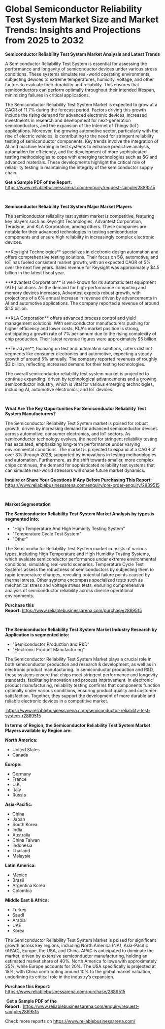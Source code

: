 <p><h1>Global Semiconductor Reliability Test System Market Size and Market Trends: Insights and Projections from 2025 to 2032</h1></p><p><strong>Semiconductor Reliability Test System Market Analysis and Latest Trends</strong></p>
<p><p>A Semiconductor Reliability Test System is essential for assessing the performance and longevity of semiconductor devices under various stress conditions. These systems simulate real-world operating environments, subjecting devices to extreme temperatures, humidity, voltage, and other factors to evaluate their durability and reliability. This ensures that semiconductors can perform optimally throughout their intended lifespan, minimizing failures in critical applications.</p><p>The Semiconductor Reliability Test System Market is expected to grow at a CAGR of 11.7% during the forecast period. Factors driving this growth include the rising demand for advanced electronic devices, increased investments in research and development for next-generation semiconductors, and the expansion of the Internet of Things (IoT) applications. Moreover, the growing automotive sector, particularly with the rise of electric vehicles, is contributing to the need for stringent reliability testing of semiconductor components. Key trends involve the integration of AI and machine learning in test systems to enhance predictive analysis, automation for efficiency, and the development of more sophisticated testing methodologies to cope with emerging technologies such as 5G and advanced materials. These developments highlight the critical role of reliability testing in maintaining the integrity of the semiconductor supply chain.</p></p>
<p><strong>Get a Sample PDF of the Report:&nbsp;</strong> <a href="https://www.reliablebusinessarena.com/enquiry/request-sample/2889515?utm_campaign=2518&utm_medium=2&utm_source=Github&utm_content=ia&utm_term=14032025&utm_id=semiconductor-reliability-test-system">https://www.reliablebusinessarena.com/enquiry/request-sample/2889515</a></p>
<p>&nbsp;</p>
<p><strong>Semiconductor Reliability Test System Major Market Players</strong></p>
<p><p>The semiconductor reliability test system market is competitive, featuring key players such as Keysight Technologies, Advantest Corporation, Teradyne, and KLA Corporation, among others. These companies are notable for their advanced technologies in testing semiconductor components and ensure high reliability in increasingly complex electronic devices.</p><p>**Keysight Technologies** specializes in electronic design automation and offers comprehensive testing solutions. Their focus on 5G, automotive, and IoT has fueled consistent market growth, with an expected CAGR of 5% over the next five years. Sales revenue for Keysight was approximately $4.5 billion in the latest fiscal year.</p><p>**Advantest Corporation** is well-known for its automatic test equipment (ATE) solutions. As the demand for high-performance computing and memory devices increases, Advantest expects robust growth, with projections of a 6% annual increase in revenue driven by advancements in AI and automotive applications. The company reported a revenue of around $1.5 billion.</p><p>**KLA Corporation** offers advanced process control and yield management solutions. With semiconductor manufacturers pushing for higher efficiency and lower costs, KLA's market position is strong, anticipating a growth rate of 7% per annum due to the rising complexity of chip production. Their latest revenue figures were approximately $5 billion.</p><p>**Teradyne**, focusing on test and automation solutions, caters distinct segments like consumer electronics and automotive, expecting a steady growth of around 5% annually. The company reported revenues of roughly $3 billion, reflecting increased demand for their testing technologies.</p><p>The overall semiconductor reliability test system market is projected to continue expanding, driven by technological advancements and a growing semiconductor industry, which is vital for various emerging technologies, including AI, automotive electronics, and IoT devices.</p></p>
<p>&nbsp;</p>
<p><strong>What Are The Key Opportunities For Semiconductor Reliability Test System Manufacturers?</strong></p>
<p><p>The Semiconductor Reliability Test System market is poised for robust growth, driven by increasing demand for advanced semiconductor devices across automotive, consumer electronics, and IoT sectors. As semiconductor technology evolves, the need for stringent reliability testing has escalated, emphasizing long-term performance under varying environmental conditions. The market is projected to expand at a CAGR of over 8% through 2028, supported by innovations in testing methodologies and automation. Furthermore, as the shift towards smaller, more complex chips continues, the demand for sophisticated reliability test systems that can simulate real-world stressors will shape future market dynamics.</p></p>
<p><strong>Inquire or Share Your Questions If Any Before Purchasing This Report:</strong> <a href="https://www.reliablebusinessarena.com/enquiry/pre-order-enquiry/2889515?utm_campaign=2518&utm_medium=2&utm_source=Github&utm_content=ia&utm_term=14032025&utm_id=semiconductor-reliability-test-system">https://www.reliablebusinessarena.com/enquiry/pre-order-enquiry/2889515</a></p>
<p>&nbsp;</p>
<p><strong>Market Segmentation</strong></p>
<p><strong>The Semiconductor Reliability Test System Market Analysis by types is segmented into:</strong></p>
<p><ul><li>"High Temperature And High Humidity Testing System"</li><li>"Temperature Cycle Test System"</li><li>"Other"</li></ul></p>
<p><p>The Semiconductor Reliability Test System market consists of various types, including High Temperature and High Humidity Testing Systems, which evaluate semiconductor performance under extreme environmental conditions, simulating real-world scenarios. Temperature Cycle Test Systems assess the robustness of semiconductors by subjecting them to rapid temperature changes, revealing potential failure points caused by thermal stress. Other systems encompass specialized tests such as mechanical stress and voltage stress tests, ensuring comprehensive analysis of semiconductor reliability across diverse operational environments.</p></p>
<p><strong>Purchase this Report:&nbsp;</strong><a href="https://www.reliablebusinessarena.com/purchase/2889515?utm_campaign=2518&utm_medium=2&utm_source=Github&utm_content=ia&utm_term=14032025&utm_id=semiconductor-reliability-test-system">https://www.reliablebusinessarena.com/purchase/2889515</a></p>
<p>&nbsp;</p>
<p><strong>The Semiconductor Reliability Test System Market Industry Research by Application is segmented into:</strong></p>
<p><ul><li>"Semiconductor Production and R&D"</li><li>"Electronic Product Manufacturing"</li></ul></p>
<p><p>The Semiconductor Reliability Test System Market plays a crucial role in both semiconductor production and research & development, as well as in electronic product manufacturing. In semiconductor production and R&D, these systems ensure that chips meet stringent performance and longevity standards, facilitating innovation and process improvement. In electronic product manufacturing, reliability testing confirms that components function optimally under various conditions, ensuring product quality and customer satisfaction. Together, they support the development of more durable and reliable electronic devices in a competitive market.</p></p>
<p><a href="https://www.reliablebusinessarena.com/semiconductor-reliability-test-system-r2889515?utm_campaign=2518&utm_medium=2&utm_source=Github&utm_content=ia&utm_term=14032025&utm_id=semiconductor-reliability-test-system">&nbsp;https://www.reliablebusinessarena.com/semiconductor-reliability-test-system-r2889515</a></p>
<p><strong>In terms of Region, the Semiconductor Reliability Test System Market Players available by Region are:</strong></p>
<p>
    <p> <strong> North America: </strong>
        <ul>
            <li>United States</li>
            <li>Canada</li>
        </ul>
        </p> 
    <p> <strong> Europe: </strong>
        <ul>
            <li>Germany</li>
            <li>France</li>
            <li>U.K.</li>
            <li>Italy</li>
            <li>Russia</li>
        </ul>
        </p> 
    <p> <strong> Asia-Pacific: </strong>
        <ul>
            <li>China</li>
            <li>Japan</li>
            <li>South Korea</li>
            <li>India</li>
            <li>Australia</li>
            <li>China Taiwan</li>
            <li>Indonesia</li>
            <li>Thailand</li>
            <li>Malaysia</li>
        </ul>
        </p> 
    <p> <strong> Latin America: </strong>
        <ul>
            <li>Mexico</li>
            <li>Brazil</li>
            <li>Argentina Korea</li>
            <li>Colombia</li>
        </ul>
        </p> 
    <p> <strong> Middle East & Africa: </strong>
        <ul>
            <li>Turkey</li>
            <li>Saudi</li>
            <li>Arabia</li>
            <li>UAE</li>
            <li>Korea</li>
        </ul>
    </p>
    </p>
<p><p>The Semiconductor Reliability Test System Market is poised for significant growth across key regions, including North America (NA), Asia-Pacific (APAC), Europe, the USA, and China. APAC is anticipated to dominate the market, driven by extensive semiconductor manufacturing, holding an estimated market share of 40%. North America follows with approximately 25%, while Europe accounts for 20%. The USA specifically is projected at 15%, with China contributing around 10% to the global market valuation, underlining its critical role in the industry’s expansion.</p></p>
<p><strong>Purchase this Report: </strong><a href="https://www.reliablebusinessarena.com/purchase/2889515?utm_campaign=2518&utm_medium=2&utm_source=Github&utm_content=ia&utm_term=14032025&utm_id=semiconductor-reliability-test-system">https://www.reliablebusinessarena.com/purchase/2889515</a></p>
<p>&nbsp;<strong>Get a Sample PDF of the Report:&nbsp;&nbsp;</strong><a href="https://www.reliablebusinessarena.com/enquiry/request-sample/2889515?utm_campaign=2518&utm_medium=2&utm_source=Github&utm_content=ia&utm_term=14032025&utm_id=semiconductor-reliability-test-system">https://www.reliablebusinessarena.com/enquiry/request-sample/2889515</a></p>
<p><strong></strong></p>
<p>Check more reports on <a href="https://www.reliablebusinessarena.com/?utm_campaign=2518&utm_medium=2&utm_source=Github&utm_content=ia&utm_term=14032025&utm_id=semiconductor-reliability-test-system">https://www.reliablebusinessarena.com/</a></p>